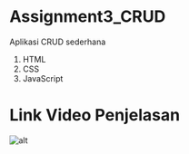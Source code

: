 # Assignment3_CRUD
Aplikasi CRUD sederhana
1. HTML
2. CSS
3. JavaScript
# Link Video Penjelasan
![alt](Assets/Zan-League.gif)

